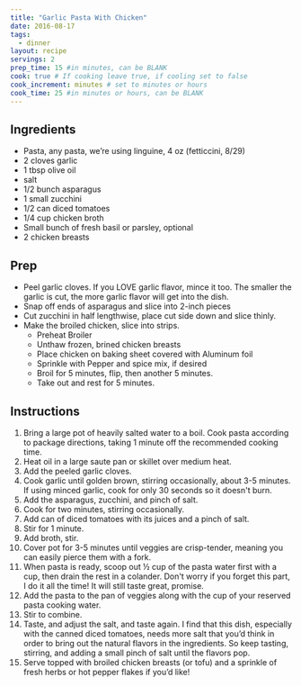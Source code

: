 ```yaml
---
title: "Garlic Pasta With Chicken"
date: 2016-08-17
tags: 
  - dinner
layout: recipe
servings: 2
prep_time: 15 #in minutes, can be BLANK
cook: true # If cooking leave true, if cooling set to false
cook_increment: minutes # set to minutes or hours
cook_time: 25 #in minutes or hours, can be BLANK
---
```


## Ingredients

- Pasta, any pasta, we’re using linguine, 4 oz (fetticcini, 8/29)
- 2 cloves garlic
- 1 tbsp olive oil
- salt
- 1/2 bunch asparagus
- 1 small zucchini
- 1/2 can diced tomatoes
- 1/4 cup chicken broth
- Small bunch of fresh basil or parsley, optional
- 2 chicken breasts

## Prep

- Peel garlic cloves. If you LOVE garlic flavor, mince it too. The smaller the garlic is cut, the more garlic flavor will get into the dish. 
- Snap off ends of asparagus and slice into 2-inch pieces
- Cut zucchini in half lengthwise, place cut side down and slice thinly.
- Make the broiled chicken, slice into strips.
    - Preheat Broiler
    - Unthaw frozen, brined chicken breasts
    - Place chicken on baking sheet covered with Aluminum foil
    - Sprinkle with Pepper and spice mix, if desired
    - Broil for 5 minutes, flip, then another 5 minutes.
    - Take out and rest for 5 minutes.


## Instructions

1. Bring a large pot of heavily salted water to a boil. Cook pasta according to package directions, taking 1 minute off the recommended cooking time.
1. Heat oil in a large saute pan or skillet over medium heat.
1. Add the peeled garlic cloves.
1. Cook garlic until golden brown, stirring occasionally, about 3-5 minutes. If using minced garlic, cook for only 30 seconds so it doesn't burn. 
1. Add the asparagus, zucchini, and pinch of salt.
1. Cook for two minutes, stirring occasionally.
1. Add can of diced tomatoes with its juices and a pinch of salt.
1. Stir for 1 minute.
1. Add broth, stir.
1. Cover pot for 3-5 minutes until veggies are crisp-tender, meaning you can easily pierce them with a fork.
1. When pasta is ready, scoop out ½ cup of the pasta water first with a cup, then drain the rest in a colander. Don't worry if you forget this part, I do it all the time! It will still taste great, promise. 
1. Add the pasta to the pan of veggies along with the cup of your reserved pasta cooking water.
1. Stir to combine.
1. Taste, and adjust the salt, and taste again. I find that this dish, especially with the canned diced tomatoes, needs more salt that you’d think in order to bring out the natural flavors in the ingredients. So keep tasting, stirring, and adding a small pinch of salt until the flavors pop. 
1. Serve topped with broiled chicken breasts (or tofu) and a sprinkle of fresh herbs or hot pepper flakes if you’d like!



